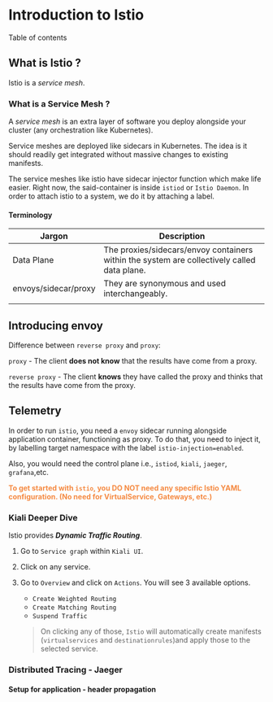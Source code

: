 # Introduction to Istio

Table of contents

## What is Istio ?

Istio is a _service mesh_.

### What is a Service Mesh ?

A _service mesh_ is an extra layer of software you deploy alongside your cluster (any orchestration like Kubernetes).

Service meshes are deployed like sidecars in Kubernetes. The idea is it should readily get integrated without massive changes to existing manifests.

The service meshes like istio have sidecar injector function which make life easier. Right now, the said-container is inside `istiod` or `Istio Daemon`.
In order to attach istio to a system, we do it by attaching a label.

#### Terminology

| Jargon               | Description                                                                                 |
| -------------------- | ------------------------------------------------------------------------------------------- |
| Data Plane           | The proxies/sidecars/envoy containers within the system are collectively called data plane. |
| envoys/sidecar/proxy | They are synonymous and used interchangeably.                                               |
|                      |                                                                                             |

## Introducing envoy

Difference between `reverse proxy` and `proxy`:

`proxy` - The client **does not know** that the results have come from a proxy.

`reverse proxy` - The client **knows** they have called the proxy and thinks that the results have come from the proxy.

## Telemetry

In order to run `istio`, you need a `envoy` sidecar running alongside application container, functioning as proxy.
To do that, you need to inject it, by labelling target namespace with the label `istio-injection=enabled`.

Also, you would need the control plane i.e., `istiod`, `kiali`, `jaeger`, `grafana`,etc.

<span style="color:#f58a42">**To get started with `istio`, you DO NOT need any specific Istio YAML configuration. (No need for VirtualService, Gateways, etc.)**</span>

### Kiali Deeper Dive

Istio provides ***Dynamic Traffic Routing***.

1. Go to `Service graph` within `Kiali UI`.

2. Click on any service.

3. Go to `Overview` and click on `Actions`. You will see 3 available options.

   - `Create Weighted Routing`
   - `Create Matching Routing`
   - `Suspend Traffic`

   > On clicking any of those, `Istio` will automatically create manifests (`virtualservices` and `destinationrules`)and apply those to the selected service.

### Distributed Tracing - Jaeger

#### Setup for application - header propagation



